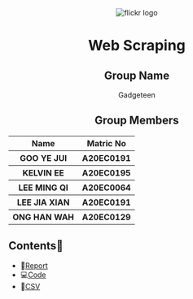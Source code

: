 <div align="center">
  <img src="https://user-images.githubusercontent.com/95162273/232305985-a6549da1-bbea-4658-becb-8448ae0db9f9.png" alt = "flickr logo"/>
</div>

<h1 align="center"> Web Scraping </h1>

<h2 align="center">
  Group Name
  <br>
</h2>

<p align="center">
  <a>Gadgeteen</a><br>
</p>

<h2 align="center">
  Group Members
  <br>
</h2>
<p align="center">
<table align="center">
  <tr>
    <th>Name</th>
    <th>Matric No</th>
  </tr>
  <tr>
    <th>GOO YE JUI</th>
    <th>A20EC0191</th>
  </tr>
    <tr>
    <th>KELVIN EE</th>
    <th>A20EC0195</th>
  </tr>
    <tr>
    <th>LEE MING QI</th>
    <th>A20EC0064</th>
  </tr>
    <tr>
    <th>LEE JIA XIAN</th>
    <th>A20EC0191</th>
  </tr>
    <tr>
    <th>ONG HAN WAH</th>
    <th>A20EC0129</th>
  </tr>
</table>
</p>

## Contents📝
- 📑[Report](https://github.com/drshahizan/special-topic-data-engineering/blob/main/assignment/data-scraping/submission/part1/Gadgeteen/report.md)
- 💻[Code](https://github.com/drshahizan/special-topic-data-engineering/blob/main/assignment/data-scraping/submission/part1/Gadgeteen/FlickrScraping.ipynb)
- 📂[CSV](https://github.com/drshahizan/special-topic-data-engineering/blob/main/assignment/data-scraping/submission/part1/Gadgeteen/flickr_scraping.csv)








